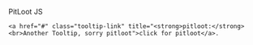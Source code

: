 

PitLoot JS

```
<a href="#" class="tooltip-link" title="<strong>pitloot:</strong><br>Another Tooltip, sorry pitloot">click for pitloot</a>.
```
